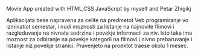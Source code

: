 Movie App created with HTML,CSS JavaScript by myself and Petar Zhigikj

Aplikacijata bese napravena za celite na predmetot Veb programiranje vo izminatiot semestar, i nudi moznosti za listanje na najnovite flimovi i razgleduvanje na nivnata sodrzina i povekje informacii za niv.
Isto taka ima moznost za odbiranje na povekje kategorii na filmovi i nivno prebaruvanje i listanje niz povekje stranici. Pravenjeto na proektot traese okolu 1 mesec.
